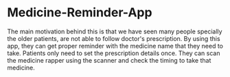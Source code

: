 # Medicine-Reminder-App
The main motivation behind this is that we have seen many people specially the older patients, are not able to follow doctor's prescription.  By using this app, they can get proper reminder with the medicine name that they need to take. Patients only need to set the prescription details once. They can scan the medicine rapper using the scanner and check the timing to take that medicine.
